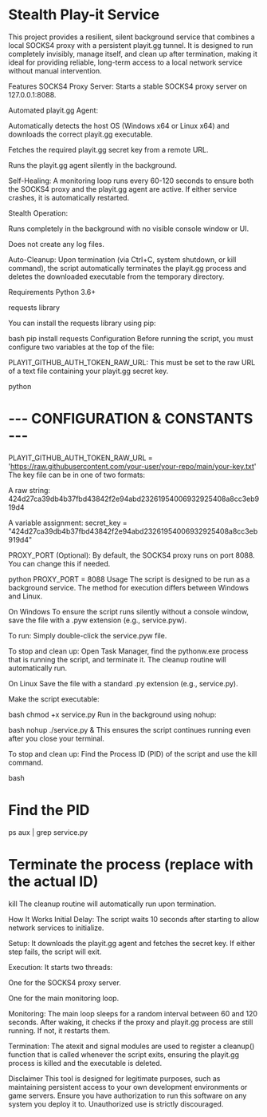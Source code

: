 # Stealth Play-it Service
This project provides a resilient, silent background service that combines a local SOCKS4 proxy with a persistent playit.gg tunnel. It is designed to run completely invisibly, manage itself, and clean up after termination, making it ideal for providing reliable, long-term access to a local network service without manual intervention.

Features
SOCKS4 Proxy Server: Starts a stable SOCKS4 proxy server on 127.0.0.1:8088.

Automated playit.gg Agent:

Automatically detects the host OS (Windows x64 or Linux x64) and downloads the correct playit.gg executable.

Fetches the required playit.gg secret key from a remote URL.

Runs the playit.gg agent silently in the background.

Self-Healing: A monitoring loop runs every 60-120 seconds to ensure both the SOCKS4 proxy and the playit.gg agent are active. If either service crashes, it is automatically restarted.

Stealth Operation:

Runs completely in the background with no visible console window or UI.

Does not create any log files.

Auto-Cleanup: Upon termination (via Ctrl+C, system shutdown, or kill command), the script automatically terminates the playit.gg process and deletes the downloaded executable from the temporary directory.

Requirements
Python 3.6+

requests library

You can install the requests library using pip:

bash
pip install requests
Configuration
Before running the script, you must configure two variables at the top of the file:

PLAYIT_GITHUB_AUTH_TOKEN_RAW_URL: This must be set to the raw URL of a text file containing your playit.gg secret key.

python
# --- CONFIGURATION & CONSTANTS ---
PLAYIT_GITHUB_AUTH_TOKEN_RAW_URL = 'https://raw.githubusercontent.com/your-user/your-repo/main/your-key.txt'
The key file can be in one of two formats:

A raw string: 424d27ca39db4b37fbd43842f2e94abd23261954006932925408a8cc3eb919d4

A variable assignment: secret_key = "424d27ca39db4b37fbd43842f2e94abd23261954006932925408a8cc3eb919d4"

PROXY_PORT (Optional): By default, the SOCKS4 proxy runs on port 8088. You can change this if needed.

python
PROXY_PORT = 8088
Usage
The script is designed to be run as a background service. The method for execution differs between Windows and Linux.

On Windows
To ensure the script runs silently without a console window, save the file with a .pyw extension (e.g., service.pyw).

To run: Simply double-click the service.pyw file.

To stop and clean up: Open Task Manager, find the pythonw.exe process that is running the script, and terminate it. The cleanup routine will automatically run.

On Linux
Save the file with a standard .py extension (e.g., service.py).

Make the script executable:

bash
chmod +x service.py
Run in the background using nohup:

bash
nohup ./service.py &
This ensures the script continues running even after you close your terminal.

To stop and clean up: Find the Process ID (PID) of the script and use the kill command.

bash
# Find the PID
ps aux | grep service.py

# Terminate the process (replace <PID> with the actual ID)
kill <PID>
The cleanup routine will automatically run upon termination.

How It Works
Initial Delay: The script waits 10 seconds after starting to allow network services to initialize.

Setup: It downloads the playit.gg agent and fetches the secret key. If either step fails, the script will exit.

Execution: It starts two threads:

One for the SOCKS4 proxy server.

One for the main monitoring loop.

Monitoring: The main loop sleeps for a random interval between 60 and 120 seconds. After waking, it checks if the proxy and playit.gg process are still running. If not, it restarts them.

Termination: The atexit and signal modules are used to register a cleanup() function that is called whenever the script exits, ensuring the playit.gg process is killed and the executable is deleted.

Disclaimer
This tool is designed for legitimate purposes, such as maintaining persistent access to your own development environments or game servers. Ensure you have authorization to run this software on any system you deploy it to. Unauthorized use is strictly discouraged.
